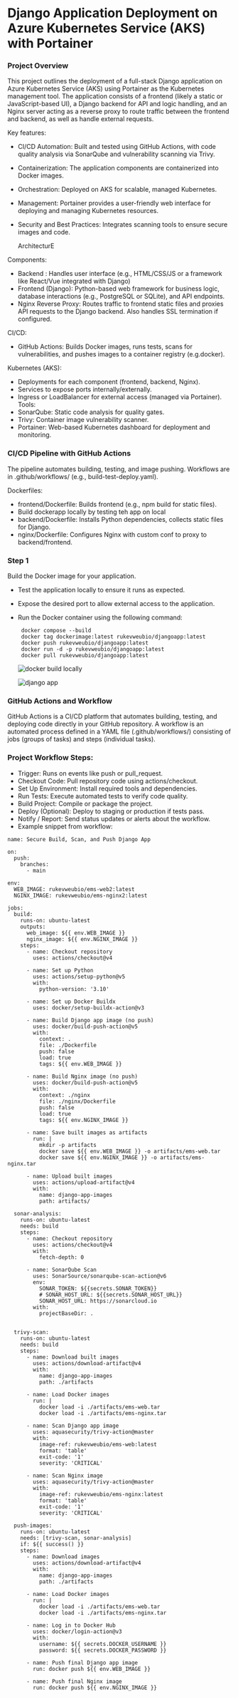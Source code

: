 # Django Application Deployment on Azure Kubernetes Service (AKS) with Portainer

### Project Overview
This project outlines the deployment of a full-stack Django application on Azure Kubernetes Service (AKS) using Portainer as the Kubernetes management tool. The application consists of a frontend (likely a static or JavaScript-based UI), a Django backend for API and logic handling, and an Nginx server acting as a reverse proxy to route traffic between the frontend and backend, as well as handle external requests.

Key features:
- CI/CD Automation: Built and tested using GitHub Actions, with code quality analysis via SonarQube and vulnerability scanning via Trivy.
- Containerization: The application components are containerized into Docker images.
- Orchestration: Deployed on AKS for scalable, managed Kubernetes.
- Management: Portainer provides a user-friendly web interface for deploying and managing Kubernetes resources.
- Security and Best Practices: Integrates scanning tools to ensure secure images and code.

  ArchitecturE

Components:
- Backend : Handles user interface (e.g., HTML/CSS/JS or a framework like React/Vue integrated with Django)
- Frontend  (Django): Python-based web framework for business logic, database interactions (e.g., PostgreSQL or SQLite), and API endpoints.
- Nginx Reverse Proxy: Routes traffic to frontend static files and proxies API requests to the Django backend. Also handles SSL termination if configured.


CI/CD:
- GitHub Actions: Builds Docker images, runs tests, scans for vulnerabilities, and pushes images to a container registry (e.g.docker).

Kubernetes (AKS):
- Deployments for each component (frontend, backend, Nginx).
- Services to expose ports internally/externally.
- Ingress or LoadBalancer for external access (managed via Portainer).
Tools:
- SonarQube: Static code analysis for quality gates.
- Trivy: Container image vulnerability scanner.
- Portainer: Web-based Kubernetes dashboard for deployment and monitoring.


### CI/CD Pipeline with GitHub Actions
The pipeline automates building, testing, and image pushing. Workflows are in .github/workflows/ (e.g., build-test-deploy.yaml).

Dockerfiles:
- frontend/Dockerfile: Builds frontend (e.g., npm build for static files).
- Build   dockerapp locally  by testing teh app on local
- backend/Dockerfile: Installs Python dependencies, collects static files for Django.
- nginx/Dockerfile: Configures Nginx with custom conf to proxy to backend/frontend.
  
### Step 1
Build the Docker image for your application.
- Test the application locally to ensure it runs as expected.
- Expose the desired port to allow external access to the application.
- Run the Docker container using the following command:
  ```
   docker compose --build
   docker tag dockerimage:latest rukevweubio/djangoapp:latest
   docker push rukevweubio/djangoapp:latest
   docker run -d -p rukevweubio/djangoapp:latest
   docker pull rukevweubio/djangoapp:latest
  
  ```
  ![docker build locally](https://github.com/rukevweubio/Django-Based-Office-Mnagerment-system/blob/main/photo/Screenshot%20(2632).png)

  ![django app](https://github.com/rukevweubio/Django-Based-Office-Mnagerment-system/blob/main/photo/Screenshot%20(2631).png)

### GitHub Actions and Workflow
GitHub Actions is a CI/CD platform that automates building, testing, and deploying code directly in your GitHub repository.
A workflow is an automated process defined in a YAML file (.github/workflows/) consisting of jobs (groups of tasks) and steps (individual tasks).

### Project Workflow Steps:
- Trigger: Runs on events like push or pull_request.
- Checkout Code: Pull repository code using actions/checkout.
- Set Up Environment: Install required tools and dependencies.
- Run Tests: Execute automated tests to verify code quality.
- Build Project: Compile or package the project.
- Deploy (Optional): Deploy to staging or production if tests pass.
- Notify / Report: Send status updates or alerts about the workflow.
- Example snippet from workflow:

```
name: Secure Build, Scan, and Push Django App

on:
  push:
    branches:
      - main

env:
  WEB_IMAGE: rukevweubio/ems-web2:latest
  NGINX_IMAGE: rukevweubio/ems-nginx2:latest

jobs:
  build:
    runs-on: ubuntu-latest
    outputs:
      web_image: ${{ env.WEB_IMAGE }}
      nginx_image: ${{ env.NGINX_IMAGE }}
    steps:
      - name: Checkout repository
        uses: actions/checkout@v4

      - name: Set up Python
        uses: actions/setup-python@v5
        with:
          python-version: '3.10'

      - name: Set up Docker Buildx
        uses: docker/setup-buildx-action@v3

      - name: Build Django app image (no push)
        uses: docker/build-push-action@v5
        with:
          context: .
          file: ./Dockerfile
          push: false
          load: true
          tags: ${{ env.WEB_IMAGE }}

      - name: Build Nginx image (no push)
        uses: docker/build-push-action@v5
        with:
          context: ./nginx
          file: ./nginx/Dockerfile
          push: false
          load: true
          tags: ${{ env.NGINX_IMAGE }}

      - name: Save built images as artifacts
        run: |
          mkdir -p artifacts
          docker save ${{ env.WEB_IMAGE }} -o artifacts/ems-web.tar
          docker save ${{ env.NGINX_IMAGE }} -o artifacts/ems-nginx.tar

      - name: Upload built images
        uses: actions/upload-artifact@v4
        with:
          name: django-app-images
          path: artifacts/

  sonar-analysis:
    runs-on: ubuntu-latest
    needs: build
    steps:
      - name: Checkout repository
        uses: actions/checkout@v4
        with:
          fetch-depth: 0 

      - name: SonarQube Scan
        uses: SonarSource/sonarqube-scan-action@v6
        env:
          SONAR_TOKEN: ${{secrets.SONAR_TOKEN}}
          # SONAR_HOST_URL: ${{secrets.SONAR_HOST_URL}}
          SONAR_HOST_URL: https://sonarcloud.io
        with:
          projectBaseDir: .
        

  trivy-scan:
    runs-on: ubuntu-latest
    needs: build
    steps:
      - name: Download built images
        uses: actions/download-artifact@v4
        with:
          name: django-app-images
          path: ./artifacts

      - name: Load Docker images
        run: |
          docker load -i ./artifacts/ems-web.tar
          docker load -i ./artifacts/ems-nginx.tar

      - name: Scan Django app image
        uses: aquasecurity/trivy-action@master
        with:
          image-ref: rukevweubio/ems-web:latest
          format: 'table'
          exit-code: '1'
          severity: 'CRITICAL'

      - name: Scan Nginx image
        uses: aquasecurity/trivy-action@master
        with:
          image-ref: rukevweubio/ems-nginx:latest
          format: 'table'
          exit-code: '1'
          severity: 'CRITICAL'

  push-images:
    runs-on: ubuntu-latest
    needs: [trivy-scan, sonar-analysis]
    if: ${{ success() }}
    steps:
      - name: Download images
        uses: actions/download-artifact@v4
        with:
          name: django-app-images
          path: ./artifacts

      - name: Load Docker images
        run: |
          docker load -i ./artifacts/ems-web.tar
          docker load -i ./artifacts/ems-nginx.tar

      - name: Log in to Docker Hub
        uses: docker/login-action@v3
        with:
          username: ${{ secrets.DOCKER_USERNAME }}
          password: ${{ secrets.DOCKER_PASSWORD }}

      - name: Push final Django app image
        run: docker push ${{ env.WEB_IMAGE }}

      - name: Push final Nginx image
        run: docker push ${{ env.NGINX_IMAGE }}
```
